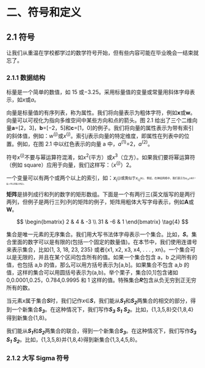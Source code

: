 # 二、符号和定义

## 2.1 符号  

让我们从重温在学校都学过的数学符号开始，但有些内容可能在毕业晚会一结束就忘了。  

### 2.1.1 数据结构 

标量是一个简单的数值，如 15 或−3.25。采用标量值的变量或常量用斜体字母表示，如*x*或*a*。  

向量是标量值的有序列表，称为属性。我们将向量表示为粗体字符，例如**x**或**w**。向量可以可视化为指向多维空间中某些方向和点的箭头。图 2.1 给出了三个二维向量**a**=[2，3]，**b**=[−2，5]和**c**=[1，0]的例子。我们将向量的属性表示为带有索引的斜体值，例如：*w*<sup>(j)</sup>或*x*<sup>(j)</sup>。索引*j*表示向量的特定维度，即属性在列表中的位置。例如，在图 2.1 中以红色表示的向量 a 中，*a*<sup>(1)</sup>=2，*a*<sup>(2)</sup>。  

符号*x*<sup>(j)</sup>不要与幂运算符混淆，如*x*<sup>2</sup>(平方）或*x*<sup>3</sup>（立方）。如果我们要将幂运算符（例如 square）应用于向量，我们这样写：（*x*<sup>(j)</sup>）2。    

一个变量可以有两个或两个以上的索引，如：*x*<sub>i<sup>(j)或类似于*x*<sub>i,j<sup>(k)。 例如，在神经网络中，我们表示为*x*<sub>l,u<sup>(j)表示 l 层,u 单元的输入特征 j。  

**矩阵**是排列成行和列的数字的矩形数组。下面是一个有两行三(英文版写的是两行两列，但例子是两行三列)列的矩阵的例子，矩阵用粗体大写字母表示，例如**A**或**W**。  

$$
 \begin{bmatrix}
   2 & 4 & -3 \\
   31 & -6 & 1
  \end{bmatrix} \tag{4}
$$


集合是唯一元素的无序集合。我们用大写书法体字母表示一个集合。比如，***S***。集合里面的数字可以是有限的(包括一个固定的数量值)。在本节中，我们使用连谱号来表示集合，比如{1, 3, 18, 23, 235} 或者{x1, x2, x3, x4, . . . , xn}。一个集合可以是无限的，并且在某个区间包含所有的值。如果一个集合包含 a，b 之间所有的值，也包括 a,b 的值，那么可以用方括号表示为[a,b]。如果集合不包含 a,b 的值，这样的集合可以用圆括号表示为(a,b)。举个栗子，集合[0,1]包含诸如 0,0.0001,0.25，0.784,0.9995 和 1 这样的值。特殊集合***R***包含从负无穷到正无穷所有的数。  

当元素*x*属于集合***S***时，我们记作*x*$\in$***S***，我们能从***S<sub>1***和***S<sub>2***两集合的相交的部分，得到一个新集合***S<sub>3***。在这种情况下，我们写作***S<sub>3*** ***S<sub>1*** ***S<sub>2***。比如，{1,3,5,8}交{1,8,4}得到新集合{1,8}。  

我们能从***S<sub>1***和***S<sub>2***两集合的联合，得到一个新集合***S<sub>3***。在这种情况下，我们写作***S<sub>3*** ***S<sub>1*** ***S<sub>2***。比如，{1,3,5,8}并{1,8,4}得到新集合{1,3,4,5,8}。    

### 2.1.2 大写 Sigma 符号
